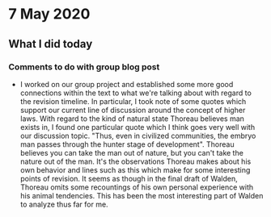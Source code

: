 # 7 May 2020

## What I did today

### Comments to do with group blog post

- I worked on our group project and established some more good connections within the text to what we're talking about with regard to the revision timeline. In particular, I took note of some quotes which support our current line of discussion around the concept of higher laws. With regard to the kind of natural state Thoreau believes man exists in, I found one particular quote which I think goes very well with our discussion topic. "Thus, even in civilized communities, the embryo man passes through the hunter stage of development". Thoreau believes you can take the man out of nature, but you can't take the nature out of the man. It's the observations Thoreau makes about his own behavior and lines such as this which make for some interesting points of revision. It seems as though in the final draft of Walden, Thoreau omits some recountings of his own personal experience with his animal tendencies. This has been the most interesting part of Walden to analyze thus far for me.
